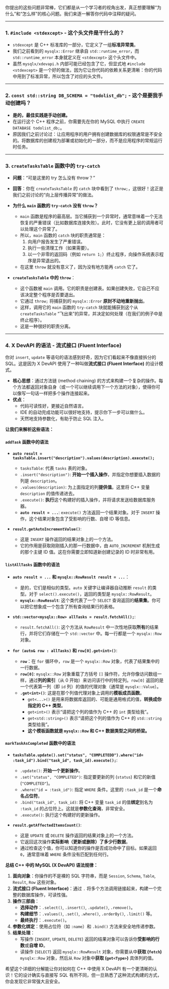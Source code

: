 你提出的这些问题非常棒，它们都是从一个学习者的视角出发，真正想要理解“为什么”和“怎么样”的核心问题。我们来逐一解答你代码中注释的疑问。

---

### **1. `#include <stdexcept>` - 这个头文件是干什么的？**

*   `stdexcept` 是 C++ 标准库的一部分，它定义了一组**标准异常类**。
*   我们之前看到的 `mysqlx::Error` 继承自 `std::runtime_error`，而 `std::runtime_error` 本身就定义在 `<stdexcept>` 这个头文件中。
*   虽然 `mysqlx/xdevapi.h` 内部可能已经包含了它，但显式地 `#include <stdexcept>` 是一个好的做法，因为它让你代码的依赖关系更清晰：你的代码中用到了标准异常，所以包含了对应的头文件。

---

### **2. `const std::string DB_SCHEMA = "todolist_db";` - 这个是要我手动创建吗？**

*   **是的，最佳实践是手动创建。**
*   在运行这个 C++ 程序之前，你需要先在你的 MySQL 中执行 `CREATE DATABASE todolist_db;`。
*   原因我们之前讨论过：让应用程序的用户拥有创建数据库的权限通常是不安全的。将数据库的创建视为部署或初始化的一部分，而不是应用程序的常规运行时任务。

---

### **3. `createTasksTable` 函数中的 `try-catch`**

*   **问题**：“可是这里的 try 怎么没有 throw？”
*   **回答**：你在 `createTasksTable` 的 `catch` 块中看到了 `throw;`，这很好！这正是我们之前讨论的“向上层传播异常”的做法。
*   **为什么 `main` 函数的 `try-catch` 没有 `throw`？**
    *   `main` 函数是程序的最高层。当它捕获到一个异常时，通常意味着一个无法恢复的严重错误（比如数据库连接失败）。此时，它没有更上层的调用者可以处理这个异常了。
    *   所以，`main` 函数的 `catch` 块的职责通常是：
        1.  向用户报告发生了严重错误。
        2.  执行一些清理工作（如果需要）。
        3.  以一个非零的返回码（例如 `return 1;`）终止程序，向操作系统表示程序是异常退出的。
    *   在这里 `throw` 就没有意义了，因为没有地方能再 `catch` 它了。

*   **`createTasksTable` 中的 `throw`**：
    *   这个函数被 `main` 调用。它的职责是创建表。如果创建失败，它自己不应该决定整个程序是否要退出。
    *   它通过 `throw;` 将捕获到的 `mysqlx::Error` **原封不动地重新抛出**。
    *   这样，调用它的 `main` 函数的 `try-catch` 块就能捕获到这个从 `createTasksTable` “飞出来”的异常，并决定如何处理（在我们的例子中是终止程序）。
    *   这是一种很好的职责分离。

---

### **4. X DevAPI 的语法 - 流式接口 (Fluent Interface)**

你对 `insert`, `update` 等语句的语法感到好奇，因为它们看起来不像直接拆分的 SQL。这是因为 X DevAPI 使用了一种叫做**流式接口 (Fluent Interface)** 的设计模式。

*   **核心思想**：通过方法链 (method chaining) 的方式来构建一个复杂的操作。每个方法都返回对象自身（或一个可以继续调用下一个方法的对象），使得你可以像写一句话一样把多个操作连接起来。
*   **优点**：
    *   代码可读性好，更接近自然语言。
    *   IDE 的自动完成功能可以很好地支持，提示你下一步可以做什么。
    *   天然地支持参数化，有助于防止 SQL 注入。

**让我们来解析这些语法：**

#### **`addTask` 函数中的语法**

*   **`auto result = tasksTable.insert("description").values(description).execute();`**
    *   `tasksTable`: 代表 `tasks` 表的对象。
    *   `.insert("description")`: **开始一个插入操作**，并指定你想要插入数据的列是 `description`。
    *   `.values(description)`: 为上面指定的列**提供值**。这里将 C++ 变量 `description` 的值传递进去。
    *   `.execute()`: **执行**这个构建好的插入操作，并将请求发送给数据库服务器。
    *   **`auto result = ...`**: `execute()` 方法返回一个结果对象。对于 `INSERT` 操作，这个结果对象包含了受影响的行数、自增 ID 等信息。

*   **`result.getAutoIncrementValue()`**:
    *   这是 `INSERT` 操作返回的结果对象上的一个方法。
    *   它的作用是获取刚刚插入的那一行数据中，由 `AUTO_INCREMENT` 机制生成的那个主键 ID 值。这在你需要立即知道新创建记录的 ID 时非常有用。

#### **`listAllTasks` 函数中的语法**

*   **`auto result = ...` 和 `mysqlx::RowResult result = ...`**：
    *   是的，它们是相似的类型。`auto` 关键字让编译器自动推断 `result` 的类型。对于 `select().execute()`，返回的类型是 `mysqlx::RowResult`。
    *   **`mysqlx::RowResult`**: 这个类代表了一个 `SELECT` 查询返回的**结果集**。你可以把它想象成一个包含了所有查询结果行的表格。

*   **`std::vector<mysqlx::Row> allTasks = result.fetchAll();`**:
    *   `result.fetchAll()`: 这个方法从 `RowResult` 中一次性地获取**所有**的结果行，并将它们存储在一个 `std::vector` 中。每一行都是一个 `mysqlx::Row` 对象。

*   **`for (auto& row : allTasks)` 和 `row[0].get<int>()`**:
    *   **`row`**：在 `for` 循环中，`row` 是一个 `mysqlx::Row` 对象，代表了结果集中的一行数据。
    *   **`row[0]`**: `mysqlx::Row` 对象重载了方括号 `[]` 操作符，允许你像访问数组一样，通过**列的索引**（从 0 开始）来访问该行中的特定列。`row[0]` 返回的是一个代表第一列（即 `id` 列）的值的代理对象（通常是 `mysqlx::Value`）。
    *   **`.get<int>()`**: 这是在那个列值代理对象上调用的**模板成员函数**。
        *   `get<...>()` 是用来将数据库返回的、可能是通用格式的值，**转换成你指定的 C++ 类型**。
        *   `get<int>()` 表示“请把这个列的值作为 C++ 的 `int` 类型给我”。
        *   `get<std::string>()` 表示“请把这个列的值作为 C++ 的 `std::string` 类型给我”。
        *   **这个模板函数就是 `mysqlx::Row` 和 C++ 数据类型之间的桥梁。**

#### **`markTaskAsCompleted` 函数中的语法**

*   **`tasksTable.update().set("status", "COMPLETEDD").where("id= :task_id").bind("task_id", task_id).execute();`**:
    *   `.update()`: **开始一个更新操作**。
    *   `.set("status", "COMPLETED")`: 指定要更新的列 (`status`) 和它的新值 (`"COMPLETED"`)。
    *   `.where("id = :task_id")`: 指定 `WHERE` 条件。这里的 `:task_id` 是一个**命名占位符**。
    *   `.bind("task_id", task_id)`: 将 C++ 变量 `task_id` 的值**绑定**到名为 `:task_id` 的占位符上。这就是**参数化查询**，非常安全。
    *   `.execute()`: 执行这个构建好的更新操作。

*   **`result.getAffectedItemsCount()`**:
    *   这是 `UPDATE` 或 `DELETE` 操作返回的结果对象上的一个方法。
    *   它返回这次操作**实际影响（更新或删除）了多少行数据**。
    *   通过检查这个值，你可以知道你的操作是否成功命中了目标。如果返回 `0`，通常意味着 `WHERE` 条件没有匹配到任何行。

**总结 C++ 中的 MySQL (X DevAPI) 语法规律：**

1.  **面向对象**：你操作的不是裸的 SQL 字符串，而是 `Session`, `Schema`, `Table`, `Result`, `Row` 这些对象。
2.  **流式接口 (Fluent Interface)**：通过 `.` 将多个方法调用链接起来，构建一个完整的数据库操作，可读性强。
3.  **操作三部曲**：
    *   **选择动作**：`.select()`, `.insert()`, `.update()`, `.remove()`。
    *   **构建细节**：`.values()`, `.set()`, `.where()`, `.orderBy()`, `.limit()` 等。
    *   **最终执行**：`.execute()`。
4.  **参数化绑定**：使用占位符（如 `:name`）和 `.bind()` 方法来安全地传递参数。
5.  **结果处理**：
    *   写操作 (`INSERT`, `UPDATE`, `DELETE`) 返回的结果对象可以告诉你**受影响的行数**或**自增 ID**。
    *   读操作 (`SELECT`) 返回 `mysqlx::RowResult` 对象，你需要从中**获取 (`fetch`)** `mysqlx::Row` 对象，然后从 `Row` 对象中**获取 (`get<Type>`)** 具体列的值。

希望这个详细的分解能让你对如何在 C++ 中使用 X DevAPI 有一个更清晰的认识！它的设计确实与直接写 SQL 有所不同，但一旦熟悉了这种流式构建的方式，你会发现它非常强大且安全。